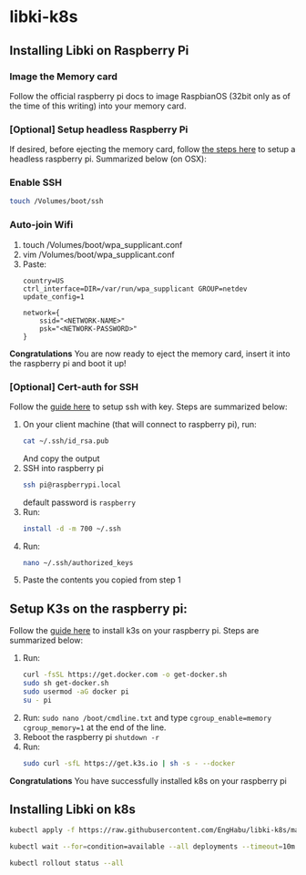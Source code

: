 # libki-k8s

## Installing Libki on Raspberry Pi

### Image the Memory card
Follow the official raspberry pi docs to image RaspbianOS (32bit only as of the time of this writing) into your memory card.

### [Optional] Setup headless Raspberry Pi
If desired, before ejecting the memory card, follow [the steps here](https://desertbot.io/blog/headless-raspberry-pi-4-ssh-wifi-setup) to setup a headless raspberry pi. Summarized below (on OSX):

### Enable SSH
```bash
touch /Volumes/boot/ssh
```

### Auto-join Wifi
1. touch /Volumes/boot/wpa_supplicant.conf
2. vim /Volumes/boot/wpa_supplicant.conf
3. Paste:
    ```
    country=US
    ctrl_interface=DIR=/var/run/wpa_supplicant GROUP=netdev
    update_config=1

    network={
        ssid="<NETWORK-NAME>"
        psk="<NETWORK-PASSWORD>"
    }
    ```

**Congratulations**
You are now ready to eject the memory card, insert it into the raspberry pi and boot it up!

### [Optional] Cert-auth for SSH
Follow the [guide here](https://pimylifeup.com/raspberry-pi-ssh-keys/) to setup ssh with key. Steps are summarized below:
1. On your client machine (that will connect to raspberry pi), run:
   ```bash
   cat ~/.ssh/id_rsa.pub
   ```
   And copy the output
2. SSH into raspberry pi
   ```bash
   ssh pi@raspberrypi.local
   ```
   default password is ``raspberry``
3. Run:
   ```bash
   install -d -m 700 ~/.ssh
   ```
4. Run:
   ```bash
   nano ~/.ssh/authorized_keys
   ```
5. Paste the contents you copied from step 1

## Setup K3s on the raspberry pi:
Follow the [guide here](https://medium.com/digital-software-architecture/raspberry-pi-install-docker-and-kubernetes-b347bff37ce) to install k3s on your raspberry pi. Steps are summarized below:
1. Run:
   ```bash
   curl -fsSL https://get.docker.com -o get-docker.sh
   sudo sh get-docker.sh
   sudo usermod -aG docker pi
   su - pi
   ```
2. Run:
   ``sudo nano /boot/cmdline.txt`` and type ``cgroup_enable=memory cgroup_memory=1`` at the end of the line.
3. Reboot the raspberry pi ``shutdown -r``
4. Run:
   ```bash
   sudo curl -sfL https://get.k3s.io | sh -s - --docker
   ```

**Congratulations** 
You have successfully installed k8s on your raspberry pi

## Installing Libki on k8s
```bash
kubectl apply -f https://raw.githubusercontent.com/EngHabu/libki-k8s/main/kustomize/k8s_generated.yaml

kubectl wait --for=condition=available --all deployments --timeout=10m || ( echo >&2 "Timed out while waiting for the deployments to become ready"; exit 1 )

kubectl rollout status --all
```
